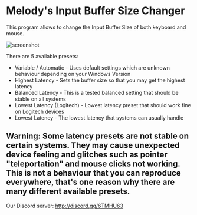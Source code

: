 # Melody's Input Buffer Size Changer
This program allows to change the Input Buffer Size of both keyboard and mouse.

![screenshot](https://github.com/SheMelody/input-buffer-size-changer/assets/20774468/4e753549-b511-43a6-a2a3-fb35c1d8fa96)

There are 5 available presets:
- Variable / Automatic - Uses default settings which are unknown behaviour depending on your Windows Version
- Highest Latency - Sets the buffer size so that you may get the highest latency
- Balanced Latency - This is a tested balanced setting that should be stable on all systems
- Lowest Latency (Logitech) - Lowest latency preset that should work fine on Logitech devices
- Lowest Latency - The lowest latency that systems can usually handle

## Warning: Some latency presets are not stable on certain systems. They may cause unexpected device feeling and glitches such as pointer "teleportation" and mouse clicks not working. This is not a behaviour that you can reproduce everywhere, that's one reason why there are many different available presets.

Our Discord server: http://discord.gg/6TMHU63
